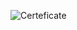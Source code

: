 ![Certeficate](https://github.com/kapishash/London-bike-rides-with-tableau/blob/main/london%20bikes.twb?raw=true)
